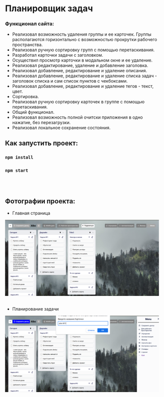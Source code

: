 # Планировщик задач

### Функционал сайта:
* Реализовал возможность удаления группы и ее карточек. Группы
располагаются горизонтально с возможностью прокрутки рабочего пространства.
* Реализовал ручную сортировку групп с помощью перетаскивания.
* Разработал карточки задачи с заголовком.
* Осуществил просмотр карточки в модальном окне и ее удаление.
* Реализовал редактирование, удаление и добавление заголовка.
* Реализовал добавление, редактирование и удаление описания.
* Реализовал добавление, редактирование и удаление списка задач -
заголовок списка и сам список пунктов с чекбоксами.
* Реализовал добавление, редактирование и удаление тегов - текст, цвет.
* Сортировка.
* Реализовал ручную сортировку карточек в группе с помощью
перетаскивания.
* Общий функционал.
* Реализовал возможность полной очитски приложения в одно нажатие, без
перезагрузки.
* Реализовал локальное сохранение состояния.

## Как запустить проект:
### `npm install`

### `npm start`

<br></br>


## Фотографии проекта:

* Главная страница

![ссылка на мой канал](https://raw.githubusercontent.com/Albogachiev/planning-App/main/public/%D0%B3%D0%BB%D0%B0%D0%B2%D0%BD%D0%B0%D1%8F%20%D1%81%D1%82%D1%80%D0%B0%D0%BD%D0%B8%D1%86%D0%B0.png) <br> </br>

* Планирование задачи

![ссылка на мой канал](https://raw.githubusercontent.com/Albogachiev/planning-App/main/public/%D1%81%D0%BE%D0%B7%D0%B4%D0%B0%D0%B5%D0%BC%20%D0%B7%D0%B0%D0%B4%D0%B0%D1%87%D1%83.png) 

